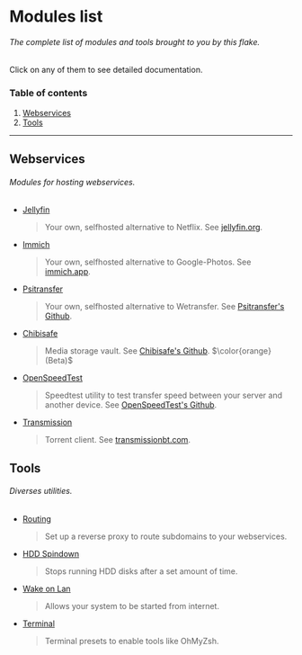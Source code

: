 # Modules list
###### The complete list of modules and tools brought to you by this flake.

Click on any of them to see detailed documentation.

### Table of contents
1. [Webservices](#webservices)
2. [Tools](#tools)

---

## Webservices
###### Modules for hosting webservices.

- [Jellyfin](./perModule/jellyfin.md)
  > Your own, selfhosted alternative to Netflix. See [jellyfin.org](https://jellyfin.org/).
- [Immich](./perModule/immich.md)
  > Your own, selfhosted alternative to Google-Photos. See [immich.app](https://immich.app/).
- [Psitransfer](./perModule/psitransfer.md)
  > Your own, selfhosted alternative to Wetransfer. See [Psitransfer's Github](https://github.com/psi-4ward/psitransfer).
- [Chibisafe](./perModule/chibisafe.md)
  > Media storage vault. See [Chibisafe's Github](https://github.com/chibisafe/chibisafe). $\color{orange} (Beta)$
- [OpenSpeedTest](./perModule/openspeedtest.md)
  > Speedtest utility to test transfer speed between your server and another device. See [OpenSpeedTest's Github](https://github.com/openspeedtest/Speed-Test).
- [Transmission](./perModule/transmission.md)
  > Torrent client. See [transmissionbt.com](https://transmissionbt.com/).

## Tools
###### Diverses utilities.

- [Routing](./perModule/routing.md)
  > Set up a reverse proxy to route subdomains to your webservices.
- [HDD Spindown](./perModule/hdd-spindown.md)
  > Stops running HDD disks after a set amount of time.
- [Wake on Lan](./perModule/wakeonlan.md)
  > Allows your system to be started from internet.
- [Terminal](./perModule/terminal.md)
  > Terminal presets to enable tools like OhMyZsh.
